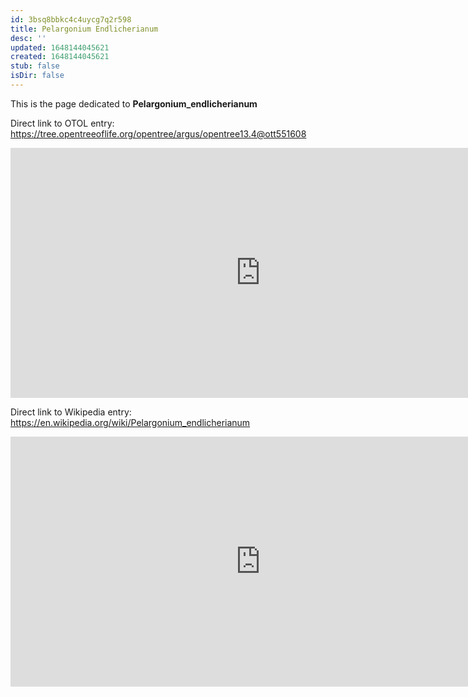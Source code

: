 ```yaml
---
id: 3bsq8bbkc4c4uycg7q2r598
title: Pelargonium Endlicherianum
desc: ''
updated: 1648144045621
created: 1648144045621
stub: false
isDir: false
---
```

This is the page dedicated to **Pelargonium_endlicherianum**


Direct link to OTOL entry: https://tree.opentreeoflife.org/opentree/argus/opentree13.4@ott551608



<html>
    <body>
    <iframe src="https://tree.opentreeoflife.org/opentree/argus/opentree13.4@ott551608"
    width="800" height="400" frameborder="0" allowfullscreen> </iframe>
    </body>
</html>
    


Direct link to Wikipedia entry: https://en.wikipedia.org/wiki/Pelargonium_endlicherianum



<html>
    <body>
    <iframe src="https://en.wikipedia.org/wiki/Pelargonium_endlicherianum"
    width="800" height="400" frameborder="0" allowfullscreen> </iframe>
    </body>
</html>
    
